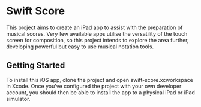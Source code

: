 # Swift Score

This project aims to create an iPad app to assist with the preparation of musical scores. Very few available apps utilise the versatility of the touch screen for composition, so this project intends to explore the area further, developing powerful but easy to use musical notation tools.

## Getting Started

To install this iOS app, clone the project and open swift-score.xcworkspace in Xcode. Once you've configured the project with your own developer account, you should then be able to install the app to a physical iPad or iPad simulator.